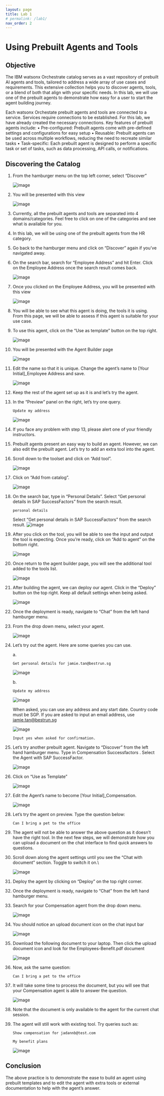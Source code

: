 ```yaml
---
layout: page
title: Lab 1
# permalink: /lab1/
nav_order: 2
---
```

# Using Prebuilt Agents and Tools
## Objective

The IBM watsonx Orchestrate catalog serves as a vast repository of prebuilt AI agents and tools, tailored to address a wide array of use cases and requirements. This extensive collection helps you to discover agents, tools, or a blend of both that align with your specific needs. In this lab, we will use one of the prebuilt agents to demonstrate how easy for a user to start the agent building journey.

Each watsonx Orchestate prebuilt agents and tools are connected to a service. Services require connections to be established. For this lab, we have already created the necessary connections.
Key features of prebuilt agents include:
•	Pre-configured: Prebuilt agents come with pre-defined settings and configurations for easy setup
•	Reusable: Prebuilt agents can be used across multiple workflows, reducing the need to recreate similar tasks
•	Task-specific: Each prebuilt agent is designed to perform a specific task or set of tasks, such as data processing, API calls, or notifications.
## Discovering the Catalog

1.	From the hamburger menu on the top left corner, select “Discover”

    ![image](./imgs/lab-1/step-1.png)
2.	You will be presented with this view

    ![image](./imgs/lab-1/step-2.png)
3.	Currently, all the prebuilt agents and tools are separated into 4 domains/categories. Feel free to click on one of the categories and see what is available for you. 
4.	In this lab, we will be using one of the prebuilt agents from the HR category.
5.	Go back to the hamburger menu and click on “Discover” again if you’ve navigated away. 
6.	On the search bar, search for “Employee Address” and hit Enter. Click on the Employee Address once the search result comes back.

    ![image](./imgs/lab-1/step-6.png)
7.	Once you clicked on the Employee Address, you will be presented with this view

    ![image](./imgs/lab-1/step-7.png)
8.	You will be able to see what this agent is doing, the tools it is using. From this page, we will be able to assess if this agent is suitable for your use case.
9.	To use this agent, click on the “Use as template” button on the top right.

    ![image](./imgs/lab-1/step-9.png)
10.	 You will be presented with the Agent Builder page
 
     ![image](./imgs/lab-1/step-10.png)

11.	 Edit the name so that it is unique. Change the agent’s name to [Your Initial]_Employee Address and save.

     ![image](./imgs/lab-1/step-11.png)

12.	 Keep the rest of the agent set up as it is and let’s try the agent.
13.	In the “Preview” panel on the right, let’s try one query.
    ```
    Update my address
    ```

     ![image](./imgs/lab-1/step-13.png)

14.	 If you face any problem with step 13, please alert one of your friendly instructors.
15.	Prebuilt agents present an easy way to build an agent. However, we can also edit the prebuilt agent. Let’s try to add an extra tool into the agent. 
16.	Scroll down to the toolset and click on “Add tool”.

     ![image](./imgs/lab-1/step-16.png)

17.	Click on “Add from catalog”.

     ![image](./imgs/lab-1/step-17.png)

18.	On the search bar, type in “Personal Details”. Select “Get personal details in SAP SuccessFactors” from the search result.
    ```
    personal details
    ```
    Select “Get personal details in SAP SuccessFactors” from the search result.
    ![image](./imgs/lab-1/step-18.png)

19.	 After you click on the tool, you will be able to see the input and output the tool is expecting. Once you’re ready, click on “Add to agent” on the bottom right.

     ![image](./imgs/lab-1/step-19.png)

20.	Once return to the agent builder page, you will see the additional tool added to the tools list.

     ![image](./imgs/lab-1/step-20.png)

21.	After building the agent, we can deploy our agent. Click in the “Deploy” button on the top right. Keep all default settings when being asked.

     ![image](./imgs/lab-1/step-21.png)

22.	 Once the deployment is ready, navigate to “Chat” from the left hand hamburger menu.
23.	From the drop down menu, select your agent.

     ![image](./imgs/lab-1/step-23.png)

24.	Let’s try out the agent. Here are some queries you can use.
    
    a.	
    ```
    Get personal details for jamie.tan@bestrun.sg
    ```
     ![image](./imgs/lab-1/step-24a.png)

    b.
   	```
    Update my address
    ```

     ![image](./imgs/lab-1/step-24b.png)

    When asked, you can use any address and any start date. 
    Country code must be SGP.
    If you are asked to input an email address, use jamie.tan@bestrun.sg
        
     ![image](./imgs/lab-1/step-24-b-2.png)

        Input yes when asked for confirmation.
26.	Let’s try another prebuilt agent. Navigate to “Discover” from the left hand hamburger menu. Type in Compensation Successfactors .
    Select the Agent with SAP SuccessFactor.
    
     ![image](./imgs/lab-1/step-25.png)

27.	Click on “Use as Template”

     ![image](./imgs/lab-1/step-26.png)


28.	Edit the Agent’s name to become [Your Initial]_Compensation.

     ![image](./imgs/lab-1/step-27.png)
 
29.	Let’s try the agent on preview. Type the question below:
    ```
    Can I bring a pet to the office
    ```
30.	The agent will not be able to answer the above question as it doesn’t have the right tool. In the next few steps, we will demonstrate how you can upload a document on the chat interface to find quick answers to questions.
31.	Scroll down along the agent settings until you see the “Chat with document” section. Toggle to switch it on.\

     ![image](./imgs/lab-1/step-30.png)

32.	Deploy the agent by clicking on “Deploy” on the top right corner.
33.	Once the deployment is ready, navigate to “Chat” from the left hand hamburger menu.
34.	Search for your Compensation agent from the drop down menu.

     ![image](./imgs/lab-1/step-33.png)

35.	You should notice an upload document icon on the chat input bar

     ![image](./imgs/lab-1/step-34.png)

36.	Download the following document to your laptop. Then click the upload document icon and look for the Employees-Benefit.pdf document

     ![image](./imgs/lab-1/step-35.png)

37.	Now, ask the same question:
    ```
    Can I bring a pet to the office
    ```
38.	It will take some time to process the document, but you will see that your Compensation agent is able to answer the question.

     ![image](./imgs/lab-1/step-37.png)

39.	Note that the document is only available to the agent for the current chat session.
40.	The agent will still work with existing tool. Try queries such as:
    ```
    Show compensation for jadannb@test.com
    ```
    ```
    My benefit plans
    ```
     ![image](./imgs/lab-1/step-39.png)
 

## **Conclusion**

The above practice is to demonstrate the ease to build an agent using prebuilt templates and to edit the agent with extra tools or external documentation to help with the agent’s answer.
